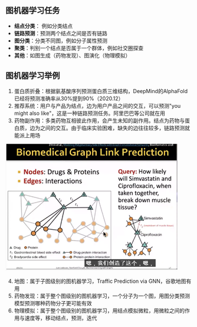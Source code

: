 ## 图机器学习任务

- **结点分类**： 例如分类结点
- **链路预测**：预测两个结点之间是否有链路
- **图分类**：分类不同图，例如分子属性预测
- **聚类**：判别一个结点是否属于一个群体，例如社交圈探查
- **其他**：如图生成（药物发现）、图演化（物理模拟）

## 图机器学习举例

1. 蛋白质折叠：根据氨基酸序列预测蛋白质三维结构，DeepMind的AlphaFold已经将预测准确率从30%提到90%（2020.12）
2. 推荐系统：用户与产品为结点，边为用户产品之间的交互，可以预测"you might also like"，这是一种链路预测任务。阿里巴巴等公司就在用
3. 药物副作用：多类药物互相彼此作用，会产生未知的副作用。结点为药物与蛋白质，边为之间的交互。由于临床实验困难，缺失的边往往较多，链路预测就能派上用场

<img src="..\pics\Biomedical Graph Link Prediction.png" alt="image-20211230152929128" style="zoom:67%;" />

4. 地图：属于子图级别的图机器学习，Traffic Prediction via GNN，谷歌地图有用
5. 药物发现：属于整个图级别的图机器学习，一个分子为一个图，用图分类预测模型预测哪种药物分子更可能有效
6. 物理模拟：属于整个图级别的图机器学习，用结点模拟微粒，用微粒之间的作用与速度等，移动结点，预测，迭代